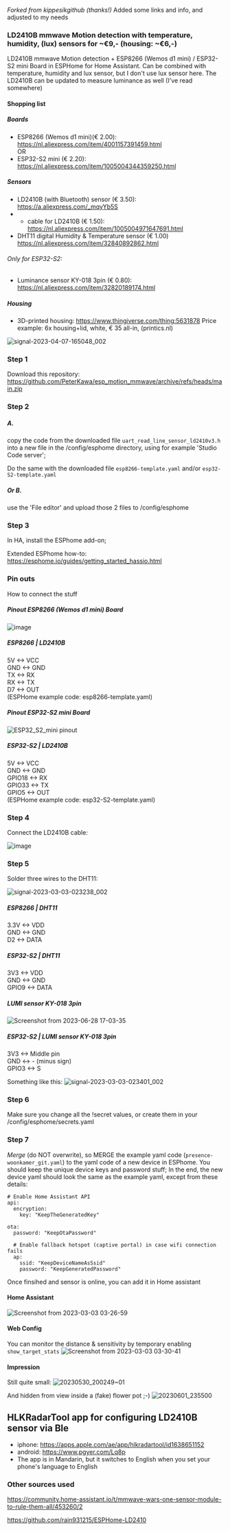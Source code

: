 <i>Forked from kippesikgithub (thanks!)</i>
Added some links and info, and adjusted to my needs

### LD2410B mmwave Motion detection with temperature, humidity, (lux) sensors for ~€9,-  (housing: ~€6,-)

LD2410B mmwave Motion detection + ESP8266 (Wemos d1 mini) / ESP32-S2 mini Board in ESPHome for Home Assistant. 
Can be combined with temperature, humidity and lux sensor, but I don't use lux sensor here. The LD2410B can be updated to measure luminance as well (I've read somewhere)

#### Shopping list
##### Boards
- ESP8266 (Wemos d1 mini)(€ 2.00): https://nl.aliexpress.com/item/4001157391459.html<br/>
OR
- ESP32-S2 mini (€ 2.20): https://nl.aliexpress.com/item/1005004344359250.html
##### Sensors
- LD2410B (with Bluetooth) sensor (€ 3.50): 
https://a.aliexpress.com/_mqyYb5S
- - cable for LD2410B (€ 1.50): https://nl.aliexpress.com/item/1005004971647691.html
- DHT11 digital Humidity & Temperature sensor (€ 1.00) https://nl.aliexpress.com/item/32840892862.html

###### Only for ESP32-S2:
- Luminance sensor KY-018 3pin (€ 0.80): https://nl.aliexpress.com/item/32820189174.html

##### Housing
- 3D-printed housing: https://www.thingiverse.com/thing:5631878
Price example:
6x housing+lid, white, € 35 all-in, (printics.nl)

![signal-2023-04-07-165048_002](https://user-images.githubusercontent.com/74005072/230629117-bf4672eb-1cd2-47e3-a572-2170de3b5f0c.jpeg)

  
### Step 1
Download this repository: https://github.com/PeterKawa/esp_motion_mmwave/archive/refs/heads/main.zip

### Step 2
##### A. 
copy the code from the downloaded file `uart_read_line_sensor_ld2410v3.h` 
into a new file in the /config/esphome directory, using for example 'Studio Code server'; 

Do the same with the downloaded file `esp8266-template.yaml` and/or `esp32-S2-template.yaml`
##### Or B.
use the 'File editor' and upload those 2 files to /config/esphome

### Step 3 
In HA, install the ESPhome add-on; 

Extended ESPhome how-to:
https://esphome.io/guides/getting_started_hassio.html

### Pin outs
How to connect the stuff

##### Pinout ESP8266 (Wemos d1 mini) Board
![image](https://github.com/PeterKawa/esp_motion_mmwave/assets/74005072/42f1f7d2-fb61-491c-b4b7-2984aa8e8133)

##### ESP8266 | LD2410B  
5V <-> VCC  
GND <-> GND  
TX <-> RX  
RX <-> TX  
D7 <-> OUT  
(ESPHome example code: esp8266-template.yaml)

##### Pinout ESP32-S2 mini Board
![ESP32_S2_mini pinout](https://github.com/PeterKawa/esp_motion_mmwave/assets/74005072/e8d03e0a-b853-443a-b7e0-6c9bee976555)


##### ESP32-S2 | LD2410B<br/>
5V <-> VCC<br/>
GND <-> GND<br/>
GPIO18 <-> RX<br/>
GPIO33 <-> TX<br/>
GPIO5 <-> OUT<br/>
(ESPHome example code: esp32-S2-template.yaml)

### Step 4
Connect the LD2410B cable:

![image](https://user-images.githubusercontent.com/100353268/213939599-cc16b760-055d-4786-9fc2-663132c9dd59.png)

### Step 5
Solder three wires to the DHT11:

![signal-2023-03-03-023238_002](https://user-images.githubusercontent.com/74005072/222615325-db56ee88-5517-4e04-a8bb-0634b4329030.jpeg)

##### ESP8266 | DHT11  
3.3V <-> VDD  
GND <-> GND   
D2 <-> DATA 

##### ESP32-S2 | DHT11  
3V3 <-> VDD  
GND <-> GND   
GPIO9 <-> DATA 

##### LUMI sensor KY-018 3pin
![Screenshot from 2023-06-28 17-03-35](https://github.com/PeterKawa/esp_motion_mmwave/assets/74005072/6807c286-8ba2-4509-bcae-18f55125ff2a)

##### ESP32-S2 | LUMI sensor KY-018 3pin
3V3 <-> Middle pin  
GND <-> - (minus sign)   
GPIO3 <-> S 

Something like this:
![signal-2023-03-03-023401_002](https://user-images.githubusercontent.com/74005072/222612311-f6e99d1f-da2b-482f-a668-9d82682899e3.jpeg)

### Step 6
Make sure you change all the !secret values, or create them in your /config/esphome/secrets.yaml  

### Step 7
_Merge_ (do NOT overwrite), so MERGE the example yaml code (`presence-woonkamer_git.yaml`) to the yaml code of a new device in ESPhome. You should keep the unique device keys and password stuff;
In the end, the new device yaml should look the same as the example yaml, except from these details:
```
# Enable Home Assistant API
api:
  encryption:
    key: "KeepTheGeneratedKey"

```
```
ota:
  password: "KeepOtaPassword"
```
```
  # Enable fallback hotspot (captive portal) in case wifi connection fails
  ap:
    ssid: "KeepDeviceNameAsSsid"
    password: "KeepGeneratedPassword"
```

Once finsihed and sensor is online, you can add it in Home assistant


#### Home Assistant
![Screenshot from 2023-03-03 03-26-59](https://user-images.githubusercontent.com/74005072/222616032-f306ec58-261c-4068-8ed8-fb3bc4e97893.png)


#### Web Config
You can monitor the distance & sensitivity by temporary enabling `show_target_stats`
![Screenshot from 2023-03-03 03-30-41](https://user-images.githubusercontent.com/74005072/222616576-55c012a3-9f28-40b0-b670-20131b6e72cc.png)

#### Impression
Still quite small:
![20230530_200249~01](https://github.com/PeterKawa/esp_motion_mmwave/assets/74005072/c054a4e8-73b5-4284-9585-6a25a5985751)

And hidden from view inside a (fake) flower pot ;-)
![20230601_235500](https://github.com/PeterKawa/esp_motion_mmwave/assets/74005072/02c19245-f45f-44e9-b6d7-53d5c66e8882)


## HLKRadarTool app for configuring LD2410B sensor via Ble
- iphone: https://apps.apple.com/ae/app/hlkradartool/id1638651152
- android: https://www.pgyer.com/Lq8p
- The app is in Mandarin, but it switches to English when you set your phone's language to English

### Other sources used  
https://community.home-assistant.io/t/mmwave-wars-one-sensor-module-to-rule-them-all/453260/2
  
https://github.com/rain931215/ESPHome-LD2410
  
